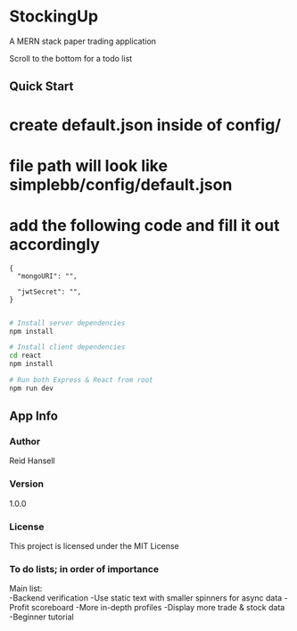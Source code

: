 # StockingUp

A MERN stack paper trading application

Scroll to the bottom for a todo list

## Quick Start

# create default.json inside of config/

# file path will look like simplebb/config/default.json

# add the following code and fill it out accordingly

```
{
  "mongoURI": "",

  "jwtSecret": "",
}
 
```

```bash
# Install server dependencies
npm install

# Install client dependencies
cd react
npm install

# Run both Express & React from root
npm run dev
```

## App Info

### Author

Reid Hansell

### Version

1.0.0

### License

This project is licensed under the MIT License

### To do lists; in order of importance

Main list:  
-Backend verification
-Use static text with smaller spinners for async data
-Profit scoreboard
-More in-depth profiles
-Display more trade & stock data
-Beginner tutorial
 
